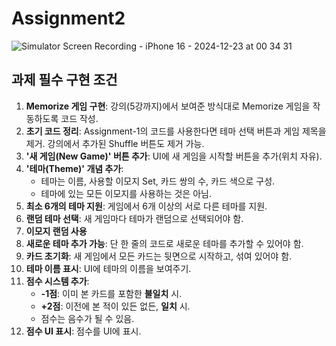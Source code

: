 # Assignment2

![Simulator Screen Recording - iPhone 16 - 2024-12-23 at 00 34 31](https://github.com/user-attachments/assets/076628d8-ab6c-429b-b9dc-4b3bb684bf12)

## 과제 필수 구현 조건

1. **Memorize 게임 구현**: 강의(5강까지)에서 보여준 방식대로 Memorize 게임을 작동하도록 코드 작성.
2. **초기 코드 정리**: Assignment-1의 코드를 사용한다면 테마 선택 버튼과 게임 제목을 제거. 강의에서 추가된 Shuffle 버튼도 제거 가능.
3. **'새 게임(New Game)' 버튼 추가**: UI에 새 게임을 시작할 버튼을 추가(위치 자유).
4. **'테마(Theme)' 개념 추가**:
   - 테마는 이름, 사용할 이모지 Set, 카드 쌍의 수, 카드 색으로 구성.
   - 테마에 있는 모든 이모지를 사용하는 것은 아님.
5. **최소 6개의 테마 지원**: 게임에서 6개 이상의 서로 다른 테마를 지원.
6. **랜덤 테마 선택**: 새 게임마다 테마가 랜덤으로 선택되어야 함.
7. **이모지 랜덤 사용**
8. **새로운 테마 추가 가능**: 단 한 줄의 코드로 새로운 테마를 추가할 수 있어야 함.
9. **카드 초기화**: 새 게임에서 모든 카드는 뒷면으로 시작하고, 섞여 있어야 함.
10. **테마 이름 표시**: UI에 테마의 이름을 보여주기.
11. **점수 시스템 추가**:
    - **-1점**: 이미 본 카드를 포함한 **불일치** 시.
    - **+2점**: 이전에 본 적이 있든 없든, **일치** 시.
    - 점수는 음수가 될 수 있음.
12. **점수 UI 표시**: 점수를 UI에 표시.
